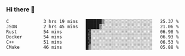 ### Hi there 👋

<!--
**WShiBin/WShiBin** is a ✨ _special_ ✨ repository because its `README.md` (this file) appears on your GitHub profile.

Here are some ideas to get you started:

- 🔭 I’m currently working on ...
- 🌱 I’m currently learning ...
- 👯 I’m looking to collaborate on ...
- 🤔 I’m looking for help with ...
- 💬 Ask me about ...
- 📫 How to reach me: ...
- 😄 Pronouns: ...
- ⚡ Fun fact: ...
-->

<!--START_SECTION:waka-->

```text
C             3 hrs 19 mins   ██████▒░░░░░░░░░░░░░░░░░░   25.37 %
JSON          2 hrs 45 mins   █████▒░░░░░░░░░░░░░░░░░░░   21.06 %
Rust          54 mins         █▓░░░░░░░░░░░░░░░░░░░░░░░   06.98 %
Docker        54 mins         █▓░░░░░░░░░░░░░░░░░░░░░░░   06.93 %
C++           51 mins         █▓░░░░░░░░░░░░░░░░░░░░░░░   06.53 %
CMake         46 mins         █▒░░░░░░░░░░░░░░░░░░░░░░░   05.88 %
```

<!--END_SECTION:waka-->
